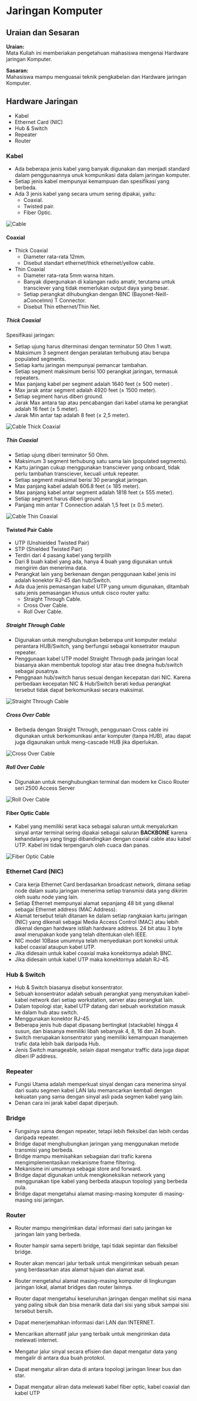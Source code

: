 # Jaringan Komputer

## Uraian dan Sesaran

**Uraian:** \
  Mata Kuliah ini memberiakan pengetahuan mahasiswa mengenai Hardware jaringan Komputer.

**Sasaran:** \
  Mahasiswa mampu menguasai teknik pengkabelan dan Hardware jaringan Komputer.

## Hardware Jaringan

- Kabel
- Ethernet Card (NIC)
- Hub & Switch
- Repeater
- Router

### Kabel

- Ada beberapa jenis kabel yang banyak digunakan dan menjadi standard dalam penggunaannya unuk kompunikasi data dalam jaringan komputer.
- Setiap jenis kabel mempunyai kemampuan dan spesifikasi yang berbeda.
- Ada 3 jenis kabel yang secara umum sering dipakai, yaitu:
  - Coaxial.
  - Twisted pair.
  - Fiber Optic.

![Cable](./img/cable.png) 

#### Coaxial

- Thick Coaxial
  - Diameter rata-rata 12mm.
  - Disebut standart ethernet/thick ethernet/yellow cable.
- Thin Coaxial
  - Diameter rata-rata 5mm warna hitam.
  - Banyak dipergunakan di kalangan radio amatir, terutama untuk transciever yang tidak memerlukan output daya yang besar.
  - Setiap perangkat dihubungkan dengan BNC (Bayonet-Neill-aConcelmn) T Connector.
  - Disebut Thin ethernet/Thin Net.

##### Thick Coaxial

Spesifikasi jaringan:

- Setiap ujung harus diterminasi dengan terminator 50 Ohm 1 watt.
- Maksimum 3 segment dengan peralatan terhubung atau berupa populated segments.
- Setiap kartu jaringan mempunyai pemancar tambahan.
- Setiap segment maksimum berisi 100 perangkat jaringan, termasuk repeaters.
- Max panjang kabel per segment adalah 1640 feet (± 500 meter) .
- Max jarak antar segment adalah 4920 feet (± 1500 meter).
- Setiap segment harus diberi ground.
- Jarak Max antara tap atau pencabangan dari kabel utama ke perangkat adalah 16 feet (± 5 meter).
- Jarak Min antar tap adalah 8 feet (± 2,5 meter).

![Cable Thick Coaxial](./img/cable-thick-coaxial.jpg) 

##### Thin Coaxial

- Setiap ujung diberi terminator 50 Ohm. 
- Maksimum 3 segment terhubung satu sama lain (populated segments). 
- Kartu jaringan cukup menggunakan transciever yang onboard, tidak perlu tambahan transciever, kecuali untuk repeater.
- Setiap segment maksimal berisi 30 perangkat jaringan.
- Max panjang kabel adalah 606.8 feet (± 185 meter).
- Max panjang kabel antar segment adalah 1818 feet (± 555 meter).
- Setiap segment harus diberi ground.
- Panjang min antar T Connection adalah 1,5 feet (± 0.5 meter).

![Cable Thin Coaxial](./img/cable-thin-coaxial.jpg)

#### Twisted Pair Cable

- UTP (Unshielded Twisted Pair)
- STP (Shielded Twisted Pair)
- Terdiri dari 4 pasang kabel yang terpilih
- Dari 8 buah kabel yang ada, hanya 4 buah yang digunakan untuk mengirim dan menerima data.
- Perangkat lain yang berkenaan dengan penggunaan kabel jenis ini adalah konektor RJ-45 dan hub/Switch.
- Ada dua jenis pemasangan kabel UTP yang umum digunakan, ditambah satu jenis pemasangan khusus untuk cisco router yaitu:
  - Straight Through Cable.
  - Cross Over Cable.
  - Roll Over Cable.

##### Straight Through Cable

- Digunakan untuk menghubungkan beberapa unit komputer melalui perantara HUB/Switch, yang berfungsi sebagai konsetrator maupun repeater.
- Penggunaan kabel UTP model Straight Through pada jaringan local biasanya akan membentuk topologi star atau tree dnegna hub/switch sebagai pusatnya.
- Penggnaan hub/switch harus sesuai dengan kecepatan dari NIC. Karena perbedaan kecepatan NIC & Hub/Switch berati kedua perangkat tersebut tidak dapat berkomunikasi secara maksimal. 

![Straight Through Cable](./img/straight-through-cable.png)

##### Cross Over Cable

- Berbeda dengan Straight Through, penggunaan Cross cable ini digunakan untuk berkomunikasi antar komputer (tanpa HUB), atau dapat juga digaunakan untuk meng-cascade HUB jika diperlukan.

![Cross Over Cable](./img/cross-over-cable.png) 

##### Roll Over Cable

- Digunakan untuk menghubungkan terminal dan modem ke Cisco Router seri 2500 Access Server

![Roll Over Cable](./img/Roll-Over-cable.png) 

#### Fiber Optic Cable

- Kabel yang memiliki serat kaca sebagai saluran untuk menyalurkan sinyal antar terminal sering dipakai sebagai saluran **BACKBONE** karena kehandalanya yang tinggi dibandingkan dengan coaxial cable atau kabel UTP. Kabel ini tidak terpengaruh oleh cuaca dan panas.

![Fiber Optic Cable](./img/fiber-optic.jpg)

### Ethernet Card (NIC)

- Cara kerja Ethernet Card berdasarkan broadcast network, dimana setiap node dalam suatu jaringan menerima setiap transmisi data yang dikirim oleh suatu node yang lain.
- Setiap Ethernet mempunyai alamat sepanjang 48 bit yang dikenal sebagai Ethernet address (MAC Address). 
- Alamat tersebut telah ditanam ke dalam setiap rangkaian kartu jaringan (NIC) yang dikenali sebagai Media Access Control (MAC) atau lebih dikenal dengan hardware istilah hardware address. 24 bit atau 3 byte awal merupakan kode yang telah ditentukan oleh IEEE. 
- NIC model 10Base umumnya telah menyediakan port koneksi untuk kabel coaxial ataupun kabel UTP. 
- Jika didesain untuk kabel coaxial maka konektornya adalah BNC. 
- Jika didesain untuk kabel UTP maka konektornya adalah RJ-45. 

### Hub & Switch

- Hub & Switch biasanya disebut konsentrator. 
- Sebuah konsentrator adalah sebuah perangkat yang menyatukan kabel-kabel network dari setiap workstation, server atau perangkat lain.
- Dalam topologi star, kabel UTP datang dari sebuah workstation masuk ke dalam hub atau switch. 
- Menggunakan konektor RJ-45.
- Beberapa jenis hub dapat dipasang bertingkat (stackable) hingga 4 susun, dan biasanya memiliki libah sebanyak 4, 8, 16 dan 24 buah.
- Switch merupakan konsentrator yang memiliki kemampuan manajemen trafic data lebih baik daripada Hub.
- Jenis Switch manageable, selain dapat mengatur traffic data juga dapat diberi IP address.

### Repeater

- Fungsi Utama adalah memperkuat sinyal dengan cara menerima sinyal dari suatu segmen kabel LAN lalu memancarkan kembali dengan kekuatan yang sama dengan sinyal asli pada segmen kabel yang lain.
- Denan cara ini jarak kabel dapat diperjauh.

### Bridge

- Fungsinya sama dengan repeater, tetapi lebih fleksibel dan lebih cerdas daripada repeater. 
- Bridge dapat menghubungkan jaringan yang menggunakan metode transmisi yang berbeda.
- Bridge mampu memisahkan sebagaian dari trafic karena mengimplementasikan mekanisme frame filtering.
- Mekanisme ini umumnya sebagai store and forward.
- Bridge dapat digunakan untuk mengkoneksikan network yang menggunakan tipe kabel yang berbeda ataupun topologi yang berbeda pula.
- Bridge dapat mengetahui alamat masing-masing komputer di masing-masing sisi jaringan.

### Router

- Router mampu mengirimkan data/ informasi dari satu jaringan ke jaringan lain yang berbeda.
- Router hampir sama seperti bridge, tapi tidak sepintar dan fleksibel bridge.
- Router akan mencari jalur terbaik untuk mengirimkan sebuah pesan yang berdasarkan atas alamat tujuan dan alamat asal.
- Router mengetahui alamat masing-masing komputer di lingkungan jaringan lokal, alamat bridges dan router lainnya.
- Router dapat mengetahui keseluruhan jaringan dengan melihat sisi mana yang paling sibuk dan bisa menarik data dari sisi yang sibuk sampai sisi tersebut bersih.

- Dapat menerjemahkan informasi dari LAN dan INTERNET.
- Mencarikan alternatif jalur yang terbaik untuk mengirimkan data melewati internet.
- Mengatur jalur sinyal secara efisien dan dapat mengatur data yang mengalir di antara dua buah protokol.
- Dapat mengatur aliran data di antara topologi jaringan linear bus dan star.
- Dapat mengatur aliran data melewati kabel fiber optic, kabel coaxial dan kabel UTP

